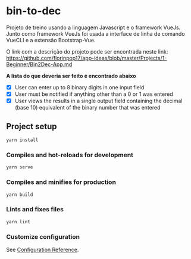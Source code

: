 # bin-to-dec

Projeto de treino usando a linguagem Javascript e o framework VueJs. Junto como framework VueJs foi usada a interface de linha de comando VueCLI e a extensão Bootstrap-Vue.

O link com a descrição do projeto pode ser encontrada neste link: https://github.com/florinpop17/app-ideas/blob/master/Projects/1-Beginner/Bin2Dec-App.md

**A lista do que deveria ser feito é encontrado abaixo**

- [x] User can enter up to 8 binary digits in one input field
- [x] User must be notified if anything other than a 0 or 1 was entered
- [x] User views the results in a single output field containing the decimal (base 10) equivalent of the binary number that was entered

## Project setup
```
yarn install
```

### Compiles and hot-reloads for development
```
yarn serve
```

### Compiles and minifies for production
```
yarn build
```

### Lints and fixes files
```
yarn lint
```

### Customize configuration
See [Configuration Reference](https://cli.vuejs.org/config/).
